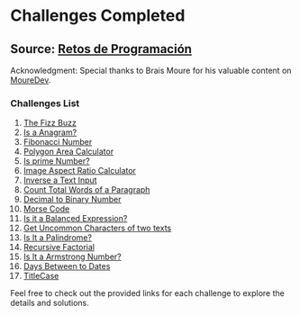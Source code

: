 # Challenges Completed

## Source: [Retos de Programación](https://retosdeprogramacion.com/ejercicios/)

Acknowledgment: Special thanks to Brais Moure for his valuable content on [MoureDev](https://www.youtube.com/c/MoureDev).

### Challenges List

1. [The Fizz Buzz](https://github.com/madescoces/code-challenges/tree/main/%231_fizzbuzz)
2. [Is a Anagram?](https://github.com/madescoces/code-challenges/tree/main/%232_anagrama)
3. [Fibonacci Number](https://github.com/madescoces/code-challenges/tree/main/%233_fibonacci)
4. [Polygon Area Calculator](https://github.com/madescoces/code-challenges/tree/main/%234_polygon_area)
5. [Is prime Number?](https://github.com/madescoces/code-challenges/tree/main/%235_primes)
6. [Image Aspect Ratio Calculator](https://github.com/madescoces/code-challenges/tree/main/%236_aspect_ratio)
7. [Inverse a Text Input](https://github.com/madescoces/code-challenges/tree/main/%237_string_inverse)
8. [Count Total Words of a Paragraph](https://github.com/madescoces/code-challenges/tree/main/%238_word_count)
9. [Decimal to Binary Number](https://github.com/madescoces/code-challenges/tree/main/%239_binary_decimal)
10. [Morse Code](https://github.com/madescoces/code-challenges/tree/main/%2310_morse_code)
11. [Is it a Balanced Expression?](https://github.com/madescoces/code-challenges/tree/main/%2311_balanced_expressions)
12. [Get Uncommon Characters of two texts](https://github.com/madescoces/code-challenges/tree/main/%2312_uncommon_characters)
13. [Is It a Palindrome?](https://github.com/madescoces/code-challenges/tree/main/%2313_palindrome)
14. [Recursive Factorial](https://github.com/madescoces/code-challenges/tree/main/%2314_recursive_factorial)
15. [Is It a Armstrong Number?](https://github.com/madescoces/code-challenges/tree/main/%2315_armstrong_number)
16. [Days Between to Dates](https://github.com/madescoces/code-challenges/tree/main/%2316_days_between)
17. [TitleCase](https://github.com/madescoces/code-challenges/tree/main/%2317_title_case)

Feel free to check out the provided links for each challenge to explore the details and solutions.